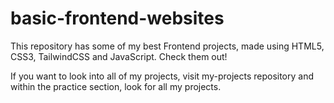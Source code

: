 # basic-frontend-websites

This repository has some of my best Frontend projects, made using HTML5, CSS3, TailwindCSS and JavaScript. Check them out!

If you want to look into all of my projects, visit my-projects repository and within the practice section, look for all my projects. 
